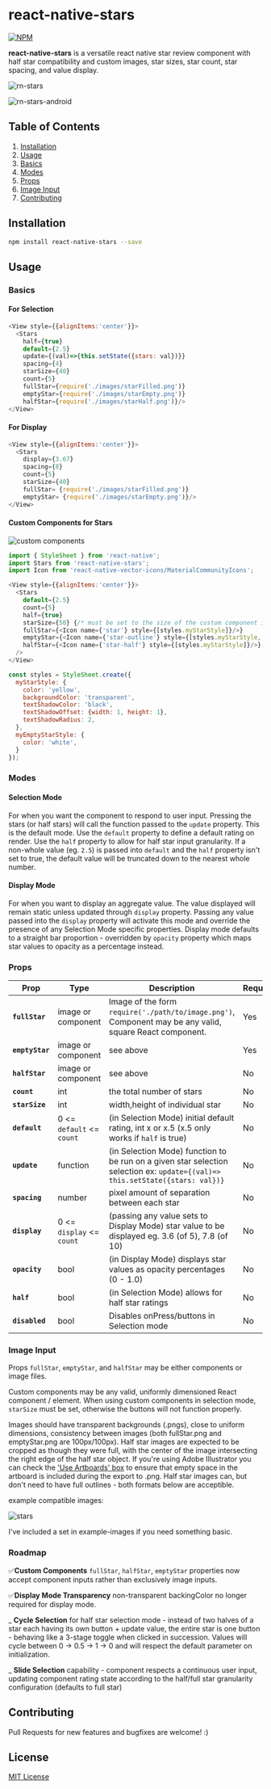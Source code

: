 # react-native-stars

[![NPM](https://nodei.co/npm/react-native-stars.png?downloads=true)](https://nodei.co/npm/react-native-stars/)

**react-native-stars** is a versatile react native star review component with half star compatibility and custom images, star sizes, star count, star spacing, and value display.

![rn-stars](https://cloud.githubusercontent.com/assets/9997548/22914360/0f69f5d2-f23e-11e6-82a5-ce0a4986d611.gif)

![rn-stars-android](https://cloud.githubusercontent.com/assets/9997548/22914409/551f6d46-f23e-11e6-9f7e-beda9e712929.gif)

## Table of Contents

1. [Installation](#installation)
2. [Usage](#usage)
3. [Basics](#basics)
4. [Modes](#modes)
5. [Props](#props)
6. [Image Input](#image-input)
7. [Contributing](#contributing)

## Installation

```sh
npm install react-native-stars --save
```

## Usage

### Basics

#### For Selection

```js
<View style={{alignItems:'center'}}>
  <Stars
    half={true}
    default={2.5}
    update={(val)=>{this.setState({stars: val})}}
    spacing={4}
    starSize={40}
    count={5}
    fullStar={require('./images/starFilled.png')}
    emptyStar={require('./images/starEmpty.png')}
    halfStar={require('./images/starHalf.png')}/>
</View>
```

#### For Display

```js
<View style={{alignItems:'center'}}>
  <Stars
    display={3.67}
    spacing={8}
    count={5}
    starSize={40}
    fullStar= {require('./images/starFilled.png')}
    emptyStar= {require('./images/starEmpty.png')}/>
</View>
```

#### Custom Components for Stars
![custom components](https://user-images.githubusercontent.com/6295083/35113671-e4532a5c-fc47-11e7-992b-515bced482d5.png)
```js
import { StyleSheet } from 'react-native';
import Stars from 'react-native-stars';
import Icon from 'react-native-vector-icons/MaterialCommunityIcons';

<View style={{alignItems:'center'}}>
  <Stars
    default={2.5}
    count={5}
    half={true}
    starSize={50} {/* must be set to the size of the custom component if in selection mode */}
    fullStar={<Icon name={'star'} style={[styles.myStarStyle]}/>}
    emptyStar={<Icon name={'star-outline'} style={[styles.myStarStyle, styles.myEmptyStarStyle]}/>}
    halfStar={<Icon name={'star-half'} style={[styles.myStarStyle]}/>}
  />
</View>

const styles = StyleSheet.create({
  myStarStyle: {
    color: 'yellow',
    backgroundColor: 'transparent',
    textShadowColor: 'black',
    textShadowOffset: {width: 1, height: 1},
    textShadowRadius: 2,
  },
  myEmptyStarStyle: {
    color: 'white',
  }
});
```

### Modes  

#### Selection Mode

For when you want the component to respond to user input. Pressing the stars (or half stars) will call the function passed to the `update` property. This is the default mode. Use the `default` property to define a default rating on render. Use the `half` property to allow for half star input granularity. If a non-whole value (eg. `2.5`) is passed into `default` and the `half` property isn't set to true, the default value will be truncated down to the nearest whole number.

#### Display Mode

For when you want to display an aggregate value. The value displayed will remain static unless updated through `display` property. Passing any value passed into the `display` property will activate this mode and override the presence of any Selection Mode specific properties. Display mode defaults to a straight bar proportion - overridden by `opacity` property which maps star values to opacity as a percentage instead.

### Props

| Prop | Type | Description | Required | Default |
|---|---|---|---|---|
|**`fullStar`**|image or component| Image of the form `require('./path/to/image.png')`, Component may be any valid, square React component.|Yes|NA|
|**`emptyStar`**|image or component| see above |Yes|NA|
|**`halfStar`**|image or component| see above |No|`null`|
|**`count`**|int|the total number of stars|No|`5`|
|**`starSize`**|int|width,height of individual star|No|`30`|
|**`default`**|0 <= `default` <= `count`| (in Selection Mode) initial default rating, int x or x.5 (x.5 only works if `half` is true)|No|`0`|
|**`update`**|function| (in Selection Mode) function to be run on a given star selection selection ex: `update={(val)=> this.setState({stars: val})}` |No|`()=>{}`|
|**`spacing`**|number| pixel amount of separation between each star|No|`0`|
|**`display`**|0 <= `display` <= `count`| (passing any value sets to Display Mode) star value to be displayed eg. 3.6 (of 5), 7.8 (of 10) |No|`null`|
|**`opacity`**|bool|(in Display Mode) displays star values as opacity percentages (0 - 1.0)|No|`false`|
|**`half`**|bool|(in Selection Mode) allows for half star ratings|No|`false`|
|**`disabled`**|bool|Disables onPress/buttons in Selection mode|No|`false`|

### Image Input

Props `fullStar`, `emptyStar`, and `halfStar` may be either components or image files.

Custom components may be any valid, uniformly dimensioned React component / element. When using custom components in selection mode, `starSize` must be set, otherwise the buttons will not function properly.

Images should have transparent backgrounds (.pngs), close to uniform dimensions, consistency between images (both fullStar.png and emptyStar.png are 100px/100px). Half star images are expected to be cropped as though they were full, with the center of the image intersecting the right edge of the half star object. If you're using Adobe Illustrator you can check the ['Use Artboards' box](https://cloud.githubusercontent.com/assets/9997548/22914446/87f94d72-f23e-11e6-9822-00be59ec2c1a.png) to ensure that empty space in the artboard is included during the export to .png. Half star images can, but don't need to have full outlines - both formats below are acceptible.

example compatible images:

![stars](https://cloud.githubusercontent.com/assets/9997548/22914475/a6ff5dec-f23e-11e6-86b8-01e74eee6e90.jpg)

I've included a set in example-images if you need something basic.

### Roadmap

✅**Custom Components** `fullStar`, `halfStar`, `emptyStar` properties now accept component inputs rather than exclusively image inputs.

✅**Display Mode Transparency** non-transparent backingColor no longer required for display mode.

_ **Cycle Selection** for half star selection mode - instead of two halves of a star each having its own button + update value, the entire star is one button - behaving like a 3-stage toggle when clicked in succession. Values will cycle between 0 -> 0.5 -> 1 -> 0 and will respect the default parameter on initialization.

_ **Slide Selection** capability - component respects a continuous user input, updating component rating state according to the half/full star granularity configuration (defaults to full star)

## Contributing

Pull Requests for new features and bugfixes are welcome! :)

## License

[MIT License](http://opensource.org/licenses/mit-license.html)
